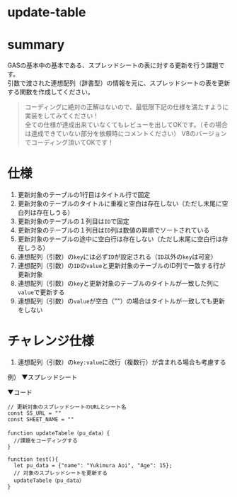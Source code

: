 # update-table

# summary
GASの基本中の基本である、スプレッドシートの表に対する更新を行う課題です。  
引数で渡された連想配列（辞書型）の情報を元に、スプレッドシートの表を更新する関数を作成してください。  

>コーディングに絶対の正解はないので、最低限下記の仕様を満たすように実装をしてみてください！  
>全ての仕様が達成出来ていなくてもレビューを出してOKです。（その場合は達成できていない部分を依頼時にコメントください）
>V8のバージョンでコーディング頂いてOKです！

# 仕様
1. 更新対象のテーブルの1行目はタイトル行で固定
1. 更新対象のテーブルのタイトルに重複と空白は存在しない（ただし末尾に空白列は存在しうる）
1. 更新対象のテーブルの１列目は`ID`で固定
1. 更新対象のテーブルの１列目は`ID`列は数値の昇順でソートされている
1. 更新対象のテーブルの途中に空白行は存在しない（ただし末尾に空白行は存在しうる）
1. 連想配列（引数）の`key`には必ず`ID`が設定される（`ID`以外の`key`は可変）
1. 連想配列（引数）の`ID`の`value`と更新対象のテーブルのID列で一致する行が更新対象
1. 連想配列（引数）の`key`と更新対象のテーブルのタイトルが一致した列に`value`で更新する
1. 連想配列（引数）の`value`が空白（""）の場合はタイトルが一致しても更新をしない

# チャレンジ仕様
1. 連想配列（引数）の`key:value`に改行（複数行）が含まれる場合も考慮する

例）
▼スプレッドシート

▼コード
```
// 更新対象のスプレッドシートのURLとシート名
const SS_URL = ""
const SHEET_NAME = ""

function updateTabele（pu_data）{
  //課題をコーディングする
}

function test(){
  let pu_data = {"name": "Yukimura Aoi", "Age": 15};
  // 対象のスプレッドシートを更新する
  updateTabele（pu_data）
}
```
